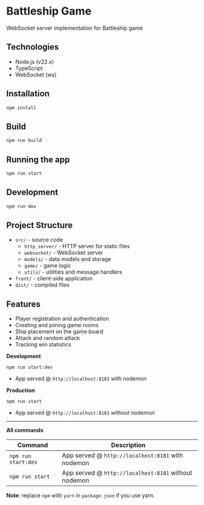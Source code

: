 # Battleship Game

WebSocket server implementation for Battleship game

## Technologies

- Node.js (v22.x)
- TypeScript
- WebSocket (ws)

## Installation

```bash
npm install
```

## Build

```bash
npm run build
```

## Running the app

```bash
npm run start
```

## Development

```bash
npm run dev
```

## Project Structure

- `src/` - source code
  - `http_server/` - HTTP server for static files
  - `websocket/` - WebSocket server
  - `models/` - data models and storage
  - `game/` - game logic
  - `utils/` - utilities and message handlers
- `front/` - client-side application
- `dist/` - compiled files

## Features

- Player registration and authentication
- Creating and joining game rooms
- Ship placement on the game board
- Attack and random attack
- Tracking win statistics

**Development**

`npm run start:dev`

* App served @ `http://localhost:8181` with nodemon

**Production**

`npm run start`

* App served @ `http://localhost:8181` without nodemon

---

**All commands**

Command | Description
--- | ---
`npm run start:dev` | App served @ `http://localhost:8181` with nodemon
`npm run start` | App served @ `http://localhost:8181` without nodemon

**Note**: replace `npm` with `yarn` in `package.json` if you use yarn.
